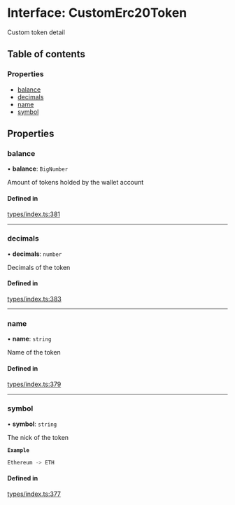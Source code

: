 # Interface: CustomErc20Token

Custom token detail

## Table of contents

### Properties

- [balance](CustomErc20Token.md#balance)
- [decimals](CustomErc20Token.md#decimals)
- [name](CustomErc20Token.md#name)
- [symbol](CustomErc20Token.md#symbol)

## Properties

### balance

• **balance**: `BigNumber`

Amount of tokens holded by the wallet account

#### Defined in

[types/index.ts:381](https://github.com/nevermined-io/react-components/blob/4840188/catalog/src/types/index.ts#L381)

___

### decimals

• **decimals**: `number`

Decimals of the token

#### Defined in

[types/index.ts:383](https://github.com/nevermined-io/react-components/blob/4840188/catalog/src/types/index.ts#L383)

___

### name

• **name**: `string`

Name of the token

#### Defined in

[types/index.ts:379](https://github.com/nevermined-io/react-components/blob/4840188/catalog/src/types/index.ts#L379)

___

### symbol

• **symbol**: `string`

The nick of the token

**`Example`**

```ts
Ethereum -> ETH
```

#### Defined in

[types/index.ts:377](https://github.com/nevermined-io/react-components/blob/4840188/catalog/src/types/index.ts#L377)
